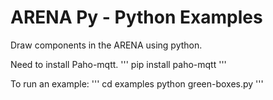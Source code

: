 # ARENA Py - Python Examples
Draw components in the ARENA using python.

Need to install Paho-mqtt.
'''
pip install paho-mqtt
'''


To run an example:
'''
cd examples
python green-boxes.py
'''

